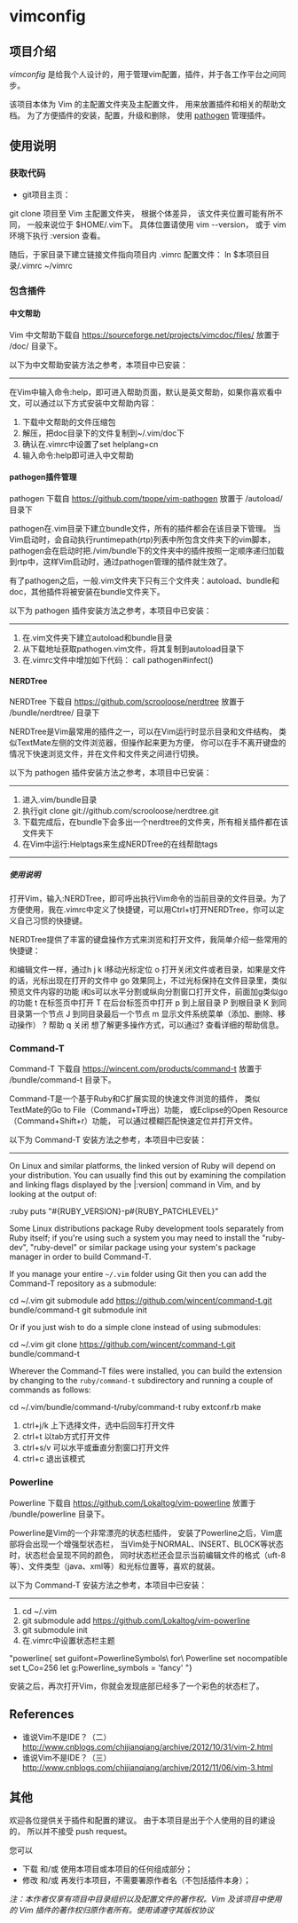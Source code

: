 # vimconfig

## 项目介绍

*vimconfig* 是给我个人设计的，用于管理vim配置，插件，并于各工作平台之间同步。

该项目本体为 Vim 的主配置文件夹及主配置文件，
用来放置插件和相关的帮助文档。
为了方便插件的安装，配置，升级和删除，
使用 [pathogen](https://github.com/tpope/vim-pathogen) 管理插件。

## 使用说明

### 获取代码

* git项目主页：

git clone 项目至 Vim 主配置文件夹，
根据个体差异，
该文件夹位置可能有所不同，
一般来说位于 $HOME/.vim下。
具体位置请使用 vim --version，
或于 vim 环境下执行 :version 查看。

随后，于家目录下建立链接文件指向项目内 .vimrc 配置文件：
    ln $本项目目录/.vimrc ~/vimrc

### 包含插件

#### 中文帮助
Vim 中文帮助下载自 https://sourceforge.net/projects/vimcdoc/files/
放置于 /doc/ 目录下。

以下为中文帮助安装方法之参考，本项目中已安装：

---
在Vim中输入命令:help，即可进入帮助页面，默认是英文帮助，如果你喜欢看中文，可以通过以下方式安装中文帮助内容：
1. 下载中文帮助的文件压缩包
2. 解压，把doc目录下的文件复制到~/.vim/doc下
3. 确认在.vimrc中设置了set helplang=cn
4. 输入命令:help即可进入中文帮助

#### pathogen插件管理
pathogen 下载自 https://github.com/tpope/vim-pathogen
放置于 /autoload/ 目录下

pathogen在.vim目录下建立bundle文件，所有的插件都会在该目录下管理。
当Vim启动时，会自动执行runtimepath(rtp)列表中所包含文件夹下的vim脚本，pathogen会在启动时把./vim/bundle下的文件夹中的插件按照一定顺序递归加载到rtp中，这样Vim启动时，通过pathogen管理的插件就生效了。

有了pathogen之后，一般.vim文件夹下只有三个文件夹：autoload、bundle和doc，其他插件将被安装在bundle文件夹下。

以下为 pathogen 插件安装方法之参考，本项目中已安装：

---
1. 在.vim文件夹下建立autoload和bundle目录
2. 从下载地址获取pathogen.vim文件，将其复制到autoload目录下
3. 在.vimrc文件中增加如下代码：
    call pathogen#infect()

#### NERDTree
NERDTree 下载自 https://github.com/scrooloose/nerdtree
放置于 /bundle/nerdtree/ 目录下

NERDTree是Vim最常用的插件之一，可以在Vim运行时显示目录和文件结构，
类似TextMate左侧的文件浏览器，但操作起来更为方便，
你可以在手不离开键盘的情况下快速浏览文件，并在文件和文件夹之间进行切换。

以下为 pathogen 插件安装方法之参考，本项目中已安装：

---
1. 进入.vim/bundle目录
2. 执行git clone git://github.com/scrooloose/nerdtree.git
3. 下载完成后，在bundle下会多出一个nerdtree的文件夹，所有相关插件都在该文件夹下
4. 在Vim中运行:Helptags来生成NERDTree的在线帮助tags

---
##### 使用说明
打开Vim，输入:NERDTree，即可呼出执行Vim命令的当前目录的文件目录。为了方便使用，我在.vimrc中定义了快捷键，可以用Ctrl+t打开NERDTree，你可以定义自己习惯的快捷键。

NERDTree提供了丰富的键盘操作方式来浏览和打开文件，我简单介绍一些常用的快捷键：

和编辑文件一样，通过h j k l移动光标定位
o 打开关闭文件或者目录，如果是文件的话，光标出现在打开的文件中
go 效果同上，不过光标保持在文件目录里，类似预览文件内容的功能
i和s可以水平分割或纵向分割窗口打开文件，前面加g类似go的功能
t 在标签页中打开
T 在后台标签页中打开
p 到上层目录
P 到根目录
K 到同目录第一个节点
J 到同目录最后一个节点
m 显示文件系统菜单（添加、删除、移动操作）
? 帮助
q 关闭
想了解更多操作方式，可以通过? 查看详细的帮助信息。

### Command-T
Command-T 下载自 https://wincent.com/products/command-t
放置于 /bundle/command-t 目录下。

Command-T是一个基于Ruby和C扩展实现的快速文件浏览的插件，
类似TextMate的Go to File（Command+T呼出）功能，
或Eclipse的Open Resource（Command+Shift+r）功能，
可以通过模糊匹配快速定位并打开文件。

以下为 Command-T 安装方法之参考，本项目中已安装：

---
On Linux and similar platforms, the linked version of Ruby will depend on
your distribution. You can usually find this out by examining the
compilation and linking flags displayed by the |:version| command in Vim, and
by looking at the output of:

  :ruby puts "#{RUBY_VERSION}-p#{RUBY_PATCHLEVEL}"

Some Linux distributions package Ruby development tools separately from Ruby
itself; if you're using such a system you may need to install the "ruby-dev",
"ruby-devel" or similar package using your system's package manager in order
to build Command-T.

If you manage your entire `~/.vim` folder using Git then you can add the
Command-T repository as a submodule:

  cd ~/.vim
  git submodule add https://github.com/wincent/command-t.git bundle/command-t
  git submodule init

Or if you just wish to do a simple clone instead of using submodules:

  cd ~/.vim
  git clone https://github.com/wincent/command-t.git bundle/command-t


Wherever the Command-T files were installed, you can build the extension by
changing to the `ruby/command-t` subdirectory and running a couple of commands
as follows:

  cd ~/.vim/bundle/command-t/ruby/command-t
  ruby extconf.rb
  make

1. ctrl+j/k 上下选择文件，选中后回车打开文件
2. ctrl+t 以tab方式打开文件
3. ctrl+s/v 可以水平或垂直分割窗口打开文件
4. ctrl+c 退出该模式

### Powerline
Powerline 下载自 https://github.com/Lokaltog/vim-powerline
放置于 /bundle/powerline 目录下。

Powerline是Vim的一个非常漂亮的状态栏插件，
安装了Powerline之后，Vim底部将会出现一个增强型状态栏，
当Vim处于NORMAL、INSERT、BLOCK等状态时，状态栏会呈现不同的颜色，
同时状态栏还会显示当前编辑文件的格式（uft-8等）、文件类型（java、xml等）和光标位置等，喜欢的就装。

以下为 Command-T 安装方法之参考，本项目中已安装：

---
1. cd ~/.vim
2. git submodule add https://github.com/Lokaltog/vim-powerline
3. git submodule init
4. 在.vimrc中设置状态栏主题

 "powerline{
 set guifont=PowerlineSymbols\ for\ Powerline
 set nocompatible
 set t_Co=256
 let g:Powerline_symbols = 'fancy'
 "}

安装之后，再次打开Vim，你就会发现底部已经多了一个彩色的状态栏了。

## References
* 谁说Vim不是IDE？（二） http://www.cnblogs.com/chijianqiang/archive/2012/10/31/vim-2.html
* 谁说Vim不是IDE？（三） http://www.cnblogs.com/chijianqiang/archive/2012/11/06/vim-3.html

## 其他

欢迎各位提供关于插件和配置的建议。
由于本项目是出于个人使用的目的建设的，
所以并不接受 push request。

您可以
*	下载 和/或 使用本项目或本项目的任何组成部分；
*	修改 和/或 再发行本项目，不需要署原作者名（不包括插件本身）；

*注：本作者仅享有项目中目录组织以及配置文件的著作权。Vim 及该项目中使用的 Vim 插件的著作权归原作者所有。使用请遵守其版权协议*

